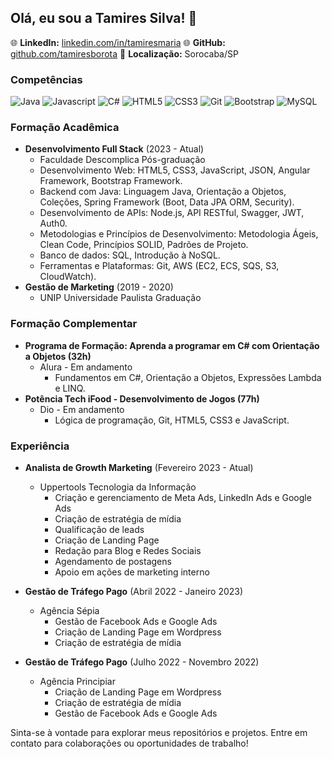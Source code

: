 ## Olá, eu sou a Tamires Silva! 👋

🌐 **LinkedIn:** [linkedin.com/in/tamiresmaria](https://www.linkedin.com/in/tamiresmaria)
🌐 **GitHub:** [github.com/tamiresborota](https://github.com/tamiresborota)
📍 **Localização:** Sorocaba/SP

### Competências
![Java](https://img.shields.io/badge/Java-007396?logo=java&logoColor=white)
![Javascript](https://img.shields.io/badge/Javascript-F7DF1E?logo=javascript&logoColor=black)
![C#](https://img.shields.io/badge/C%23-239120?logo=c-sharp&logoColor=white)
![HTML5](https://img.shields.io/badge/HTML5-E34F26?logo=html5&logoColor=white)
![CSS3](https://img.shields.io/badge/CSS3-1572B6?logo=css3&logoColor=white)
![Git](https://img.shields.io/badge/Git-F05032?logo=git&logoColor=white)
![Bootstrap](https://img.shields.io/badge/Bootstrap-7952B3?logo=bootstrap&logoColor=white)
![MySQL](https://img.shields.io/badge/MySQL-4479A1?logo=mysql&logoColor=white)

### Formação Acadêmica
- **Desenvolvimento Full Stack** (2023 - Atual)
  - Faculdade Descomplica Pós-graduação
  - Desenvolvimento Web: HTML5, CSS3, JavaScript, JSON, Angular Framework, Bootstrap Framework.
  - Backend com Java: Linguagem Java, Orientação a Objetos, Coleções, Spring Framework (Boot, Data JPA ORM, Security).
  - Desenvolvimento de APIs: Node.js, API RESTful, Swagger, JWT, Auth0.
  - Metodologias e Princípios de Desenvolvimento: Metodologia Ágeis, Clean Code, Princípios SOLID, Padrões de Projeto.
  - Banco de dados: SQL, Introdução à NoSQL.
  - Ferramentas e Plataformas: Git, AWS (EC2, ECS, SQS, S3, CloudWatch).
- **Gestão de Marketing** (2019 - 2020)
  - UNIP Universidade Paulista Graduação

### Formação Complementar
- **Programa de Formação: Aprenda a programar em C# com Orientação a Objetos (32h)**
  - Alura - Em andamento
    - Fundamentos em C#, Orientação a Objetos, Expressões Lambda e LINQ.
- **Potência Tech iFood - Desenvolvimento de Jogos (77h)**
  - Dio - Em andamento
    - Lógica de programação, Git, HTML5, CSS3 e JavaScript.

### Experiência
- **Analista de Growth Marketing** (Fevereiro 2023 - Atual)
  - Uppertools Tecnologia da Informação
    - Criação e gerenciamento de Meta Ads, LinkedIn Ads e Google Ads
    - Criação de estratégia de mídia
    - Qualificação de leads
    - Criação de Landing Page
    - Redação para Blog e Redes Sociais
    - Agendamento de postagens
    - Apoio em ações de marketing interno
      
- **Gestão de Tráfego Pago** (Abril 2022 - Janeiro 2023)
  - Agência Sépia
    - Gestão de Facebook Ads e Google Ads
    - Criação de Landing Page em Wordpress
    - Criação de estratégia de mídia

- **Gestão de Tráfego Pago** (Julho 2022 - Novembro 2022)
  - Agência Principiar
    - Criação de Landing Page em Wordpress
    - Criação de estratégia de mídia
    - Gestão de Facebook Ads e Google Ads

Sinta-se à vontade para explorar meus repositórios e projetos. Entre em contato para colaborações ou oportunidades de trabalho!

